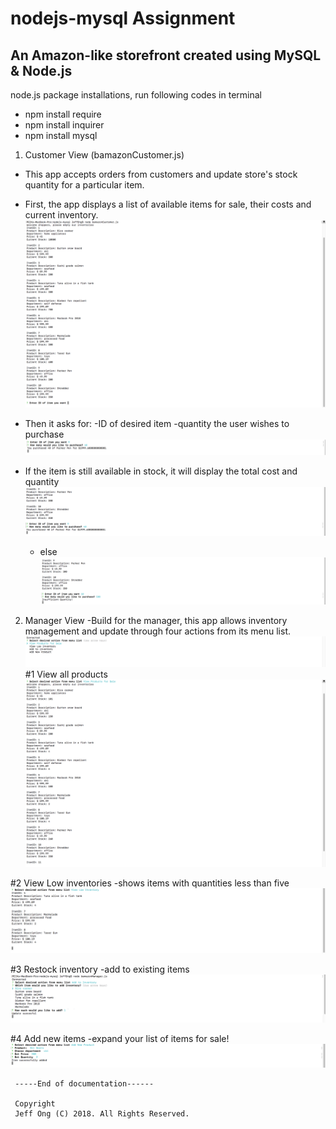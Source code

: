 # nodejs-mysql Assignment 
## An Amazon-like storefront created using MySQL & Node.js 

node.js package installations, run following codes in terminal
- npm install require
- npm install inquirer
- npm install mysql

1. Customer View (bamazonCustomer.js)
 - This  app accepts orders from customers and update store's stock quantity for a particular item.

 - First, the app displays a list of available items for sale, their costs and current inventory.
![alt text](https://github.com/JeffONGPH/nodejs-mysql/blob/master/screenshots/item%20List.png)

 - Then it asks for: 
    -ID of desired item 
    -quantity the user wishes to purchase 
    ![alt text](https://github.com/JeffONGPH/nodejs-mysql/blob/master/screenshots/questions.png)
    
 - If the item is still available in stock, it will display the total cost and quantity 
![alt text](https://github.com/JeffONGPH/nodejs-mysql/blob/master/screenshots/purchase-succesful.png)
     - else 
    ![alt text](https://github.com/JeffONGPH/nodejs-mysql/blob/master/screenshots/insufficient-quantity.png)
    
    
2. Manager View 
-Build for the manager, this app allows inventory management and update through four actions from its menu list.
![alt text](https://github.com/JeffONGPH/nodejs-mysql/blob/master/screenshots/menu.png)
#1 View all products 
![alt text](https://github.com/JeffONGPH/nodejs-mysql/blob/master/screenshots/viewproducts.png)

#2 View Low inventories 
    -shows items with quantities less than five 
    ![alt text](https://github.com/JeffONGPH/nodejs-mysql/blob/master/screenshots/low.png)

#3 Restock inventory 
    -add to existing items 
    ![alt text](https://github.com/JeffONGPH/nodejs-mysql/blob/master/screenshots/add.png)

#4 Add new items 
    -expand your list of items for sale!
     ![alt text](https://github.com/JeffONGPH/nodejs-mysql/blob/master/screenshots/newproduct.png)
     
     
     -----End of documentation------
     
     Copyright
     Jeff Ong (C) 2018. All Rights Reserved.
    
    
    

